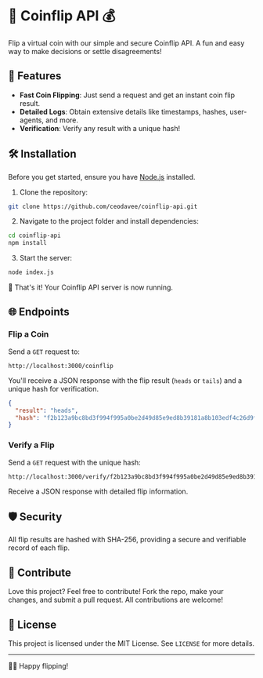 # 🎲 Coinflip API 💰

Flip a virtual coin with our simple and secure Coinflip API. A fun and easy way to make decisions or settle disagreements!

## 🚀 Features

- **Fast Coin Flipping**: Just send a request and get an instant coin flip result.
- **Detailed Logs**: Obtain extensive details like timestamps, hashes, user-agents, and more.
- **Verification**: Verify any result with a unique hash!

## 🛠 Installation

Before you get started, ensure you have [Node.js](https://nodejs.org/) installed.

1. Clone the repository:
```bash
git clone https://github.com/ceodavee/coinflip-api.git
```

2. Navigate to the project folder and install dependencies:
```bash
cd coinflip-api
npm install
```

3. Start the server:
```bash
node index.js
```

🎉 That's it! Your Coinflip API server is now running.

## 🌐 Endpoints

### Flip a Coin

Send a `GET` request to:

```
http://localhost:3000/coinflip
```

You'll receive a JSON response with the flip result (`heads` or `tails`) and a unique hash for verification.

```json
{
  "result": "heads",
  "hash": "f2b123a9bc8bd3f994f995a0be2d49d85e9ed8b39181a8b103edf4c26d9f9e8a"
}
```

### Verify a Flip

Send a `GET` request with the unique hash:

```
http://localhost:3000/verify/f2b123a9bc8bd3f994f995a0be2d49d85e9ed8b39181a8b103edf4c26d9f9e8a
```

Receive a JSON response with detailed flip information.

## 🛡 Security

All flip results are hashed with SHA-256, providing a secure and verifiable record of each flip.

## 🌟 Contribute

Love this project? Feel free to contribute! Fork the repo, make your changes, and submit a pull request. All contributions are welcome!

## 📝 License

This project is licensed under the MIT License. See `LICENSE` for more details.

---

👨‍💻 Happy flipping!